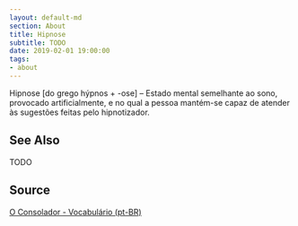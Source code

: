 ```yaml
---
layout: default-md
section: About
title: Hipnose
subtitle: TODO
date: 2019-02-01 19:00:00
tags:
- about
---
```


Hipnose [do grego hýpnos + -ose] – Estado mental semelhante ao sono, provocado artificialmente, e no qual a pessoa mantém-se capaz de atender às sugestões feitas pelo hipnotizador.

## See Also
TODO

## Source
[O Consolador - Vocabulário (pt-BR)](http://www.oconsolador.com.br/linkfixo/vocabulario/principal.html)


